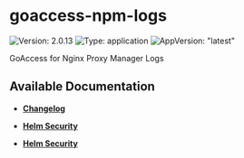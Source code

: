 # goaccess-npm-logs

![Version: 2.0.13](https://img.shields.io/badge/Version-2.0.13-informational?style=flat-square) ![Type: application](https://img.shields.io/badge/Type-application-informational?style=flat-square) ![AppVersion: "latest"](https://img.shields.io/badge/AppVersion-"latest"-informational?style=flat-square)

GoAccess for Nginx Proxy Manager Logs

## Available Documentation

- [**Changelog**](CHANGELOG)

- [**Helm Security**](container-security)

- [**Helm Security**](helm-security)

